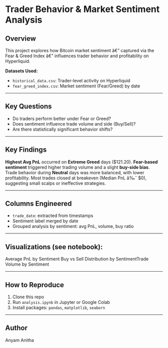 # Trader Behavior & Market Sentiment Analysis

## Overview
This project explores how Bitcoin market sentiment â€” captured via the Fear & Greed Index â€” influences trader behavior and profitability on Hyperliquid.

**Datasets Used:**
- `historical_data.csv`: Trader-level activity on Hyperliquid
- `fear_greed_index.csv`: Market sentiment (Fear/Greed) by date

---

## Key Questions
- Do traders perform better under Fear or Greed?
- Does sentiment influence trade volume and side (Buy/Sell)?
- Are there statistically significant behavior shifts?

---

## Key Findings
**Highest Avg PnL** occurred on **Extreme Greed** days ($121.20).
**Fear-based sentiment** triggered higher trading volume and a slight **buy-side bias**.
Trade behavior during **Neutral** days was more balanced, with lower profitability.
Most trades closed at breakeven (Median PnL â‰ˆ $0), suggesting small scalps or ineffective strategies.

---

## Columns Engineered
- `trade_date`: extracted from timestamps
- Sentiment label merged by date
- Grouped analysis by sentiment: avg PnL, volume, buy ratio

---

## Visualizations (see notebook):
Average PnL by Sentiment
Buy vs Sell Distribution by SentimentTrade Volume by Sentiment

---

## How to Reproduce
1. Clone this repo
2. Run `analysis.ipynb` in Jupyter or Google Colab
3. Install packages: `pandas`, `matplotlib`, `seaborn`

---

## Author
Anyam Anitha
